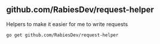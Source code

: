## github.com/RabiesDev/request-helper

Helpers to make it easier for me to write requests

```shell
go get github.com/RabiesDev/request-helper
```